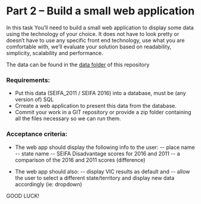 # Part 2 – Build a small web application

In this task You’ll need to build a small web application to display some data using the technology of your choice. It does not have to look pretty or doesn’t have to use any specific front end technology, use what you are comfortable with, we’ll evaluate your solution based on readability, simplicity, scalability and performance.

The data can be found in the [data folder](https://github.com/dotidconsulting/coding-challenge-economy/tree/main/part%202/data) of this repository

### Requirements:
- Put this data (SEIFA_2011 / SEIFA 2016) into a database, must be (any version of) SQL 
- Crreate a web application to present this data from the database. 
- Commit your work in a GIT repository or provide a zip folder containing all the files necessary so we can run them.

### Acceptance criteria:
- The web app should display the following info to the user:
--  place name 
--  state name 
--	SEIFA Disadvantage scores for 2016 and 2011 
--	a comparison of the 2016 and 2011 scores (difference)

- The web app should also:
--	display VIC results as default and 
--	allow the user to select a different state/territory and display new data accordingly (ie: dropdown)

GOOD LUCK!
